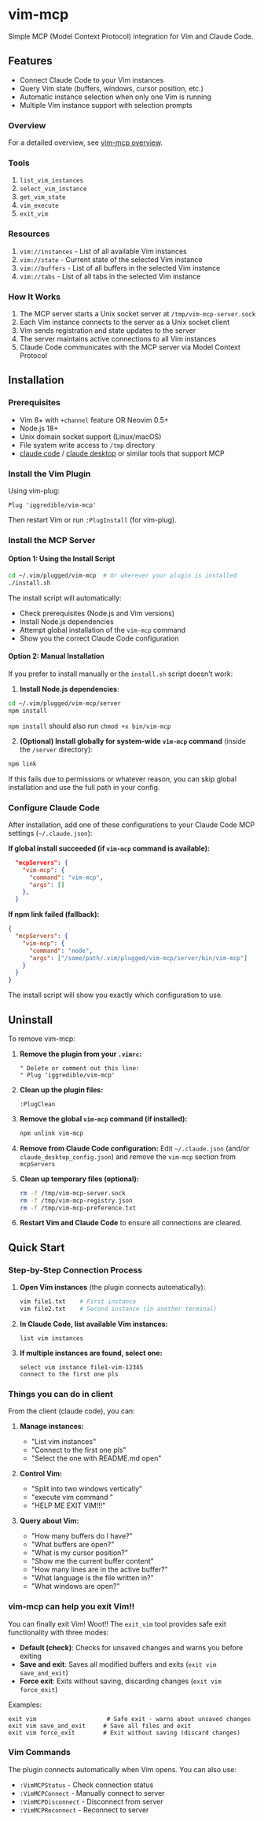 # vim-mcp

Simple MCP (Model Context Protocol) integration for Vim and Claude Code.

## Features

- Connect Claude Code to your Vim instances
- Query Vim state (buffers, windows, cursor position, etc.)
- Automatic instance selection when only one Vim is running
- Multiple Vim instance support with selection prompts

### Overview

For a detailed overview, see [vim-mcp overview](doc/vim-mcp-overview.md).

### Tools

1. `list_vim_instances`
2. `select_vim_instance`
3. `get_vim_state`
4. `vim_execute`
5. `exit_vim`

### Resources

1. `vim://instances` - List of all available Vim instances
2. `vim://state` - Current state of the selected Vim instance
3. `vim://buffers` - List of all buffers in the selected Vim instance
4. `vim://tabs` - List of all tabs in the selected Vim instance

### How It Works

1. The MCP server starts a Unix socket server at `/tmp/vim-mcp-server.sock`
2. Each Vim instance connects to the server as a Unix socket client
3. Vim sends registration and state updates to the server
4. The server maintains active connections to all Vim instances
5. Claude Code communicates with the MCP server via Model Context Protocol



## Installation

### Prerequisites

- Vim 8+ with `+channel` feature OR Neovim 0.5+
- Node.js 18+
- Unix domain socket support (Linux/macOS)
- File system write access to `/tmp` directory
- [claude code](https://www.anthropic.com/claude-code) / [claude desktop](https://claude.ai/download) or similar tools that support MCP

### Install the Vim Plugin

Using vim-plug:
```vim
Plug 'iggredible/vim-mcp'
```

Then restart Vim or run `:PlugInstall` (for vim-plug).

### Install the MCP Server

#### Option 1: Using the Install Script

```bash
cd ~/.vim/plugged/vim-mcp  # Or wherever your plugin is installed
./install.sh
```

The install script will automatically:
- Check prerequisites (Node.js and Vim versions)
- Install Node.js dependencies
- Attempt global installation of the `vim-mcp` command
- Show you the correct Claude Code configuration

#### Option 2: Manual Installation

If you prefer to install manually or the `install.sh` script doesn't work:

1. **Install Node.js dependencies**:

```bash
cd ~/.vim/plugged/vim-mcp/server
npm install
```

`npm install` should also run `chmod +x bin/vim-mcp`

2. **(Optional) Install globally for system-wide `vim-mcp` command** (inside the `/server` directory):
```bash
npm link
```

If this fails due to permissions or whatever reason, you can skip global installation and use the full path in your config.

### Configure Claude Code

After installation, add one of these configurations to your Claude Code MCP settings (`~/.claude.json`):

**If global install succeeded (if `vim-mcp` command is available):**
```json
  "mcpServers": {
    "vim-mcp": {
      "command": "vim-mcp",
      "args": []
    },
  }
```

**If npm link failed (fallback):**
```json
{
  "mcpServers": {
    "vim-mcp": {
      "command": "node",
      "args": ["/some/path/.vim/plugged/vim-mcp/server/bin/vim-mcp"]
    }
  }
}
```

The install script will show you exactly which configuration to use.

## Uninstall

To remove vim-mcp:

1. **Remove the plugin from your `.vimrc`:**
   ```vim
   " Delete or comment out this line:
   " Plug 'iggredible/vim-mcp'
   ```

2. **Clean up the plugin files:**
   ```vim
   :PlugClean
   ```

3. **Remove the global `vim-mcp` command (if installed):**
   ```bash
   npm unlink vim-mcp
   ```

4. **Remove from Claude Code configuration:**
   Edit `~/.claude.json` (and/or `claude_desktop_config.json`) and remove the `vim-mcp` section from `mcpServers`

5. **Clean up temporary files (optional):**
   ```bash
   rm -f /tmp/vim-mcp-server.sock
   rm -f /tmp/vim-mcp-registry.json
   rm -f /tmp/vim-mcp-preference.txt
   ```

6. **Restart Vim and Claude Code** to ensure all connections are cleared.

## Quick Start

### Step-by-Step Connection Process

1. **Open Vim instances** (the plugin connects automatically):
   ```bash
   vim file1.txt    # First instance
   vim file2.txt    # Second instance (in another terminal)
   ```

2. **In Claude Code, list available Vim instances:**
   ```
   list vim instances
   ```

3. **If multiple instances are found, select one:**
   ```
   select vim instance file1-vim-12345
   connect to the first one pls
   ```

### Things you can do in client

From the client (claude code), you can:

1. **Manage instances:**
    - "List vim instances"
    - "Connect to the first one pls"
    - "Select the one with README.md open"

2. **Control Vim:**
    - "Split into two windows vertically"
    - "execute vim command <ex-command>"
    - "HELP ME EXIT VIM!!!"

3. **Query about Vim:**
   - "How many buffers do I have?"
   - "What buffers are open?"
   - "What is my cursor position?"
   - "Show me the current buffer content"
   - "How many lines are in the active buffer?"
   - "What language is the file written in?"
   - "What windows are open?"

### vim-mcp can help you exit Vim!!

You can finally exit Vim! Woot!! The `exit_vim` tool provides safe exit functionality with three modes:

- **Default (check)**: Checks for unsaved changes and warns you before exiting
- **Save and exit**: Saves all modified buffers and exits (`exit vim save_and_exit`)  
- **Force exit**: Exits without saving, discarding changes (`exit vim force_exit`)

Examples:
```
exit vim                    # Safe exit - warns about unsaved changes
exit vim save_and_exit     # Save all files and exit
exit vim force_exit        # Exit without saving (discard changes)
```

### Vim Commands

The plugin connects automatically when Vim opens. You can also use:

- `:VimMCPStatus` - Check connection status
- `:VimMCPConnect` - Manually connect to server
- `:VimMCPDisconnect` - Disconnect from server
- `:VimMCPReconnect` - Reconnect to server

